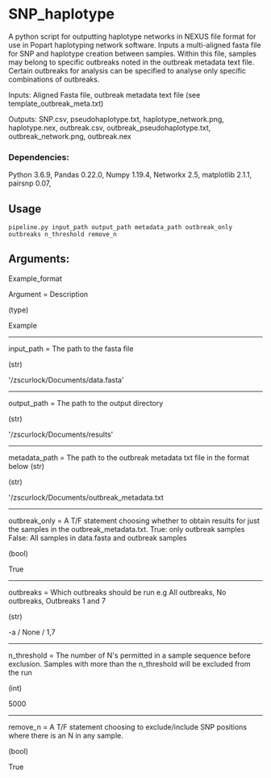 # SNP_haplotype
A python script for outputting haplotype networks in NEXUS file format for use in Popart haplotyping network software.
Inputs a multi-aligned fasta file for SNP and haplotype creation between samples. Within this file, samples may belong to specific outbreaks noted in the outbreak metadata text file. Certain outbreaks for analysis can be specified to analyse only specific combinations of outbreaks.

Inputs: Aligned Fasta file, outbreak metadata text file (see template_outbreak_meta.txt)

Outputs: SNP.csv, pseudohaplotype.txt, haplotype_network.png, haplotype.nex, outbreak.csv, outbreak_pseudohaplotype.txt, outbreak_network.png, outbreak.nex

### Dependencies:
Python 3.6.9,
Pandas 0.22.0,
Numpy 1.19.4,
Networkx 2.5,
matplotlib 2.1.1,
pairsnp 0.07,


## Usage
```python3
pipeline.py input_path output_path metadata_path outbreak_only outbreaks n_threshold remove_n
```
## Arguments:
Example_format

Argument = Description

(type)

Example

-----
input_path = The path to the fasta file

(str)

'/zscurlock/Documents/data.fasta'

------

output_path = The path to the output directory

(str)

'/zscurlock/Documents/results'

------

metadata_path = The path to the outbreak metadata txt file in the format below (str)

(str)

'/zscurlock/Documents/outbreak_metadata.txt

------

outbreak_only = A T/F statement choosing whether to obtain results for just the samples in the outbreak_metadata.txt.
		True: only outbreak samples
		False: All samples in data.fasta and outbreak samples
		
(bool)

True

------

outbreaks = Which outbreaks should be run e.g
All outbreaks,
No outbreaks,
Outbreaks 1 and 7
	    
(str)

-a / None / 1,7

------

n_threshold = The number of N's permitted in a sample sequence before exclusion. Samples with more than the n_threshold will be excluded from the run

(int)

5000

------

remove_n = A T/F statement choosing to exclude/include SNP positions where there is an N in any sample.

(bool)

True


